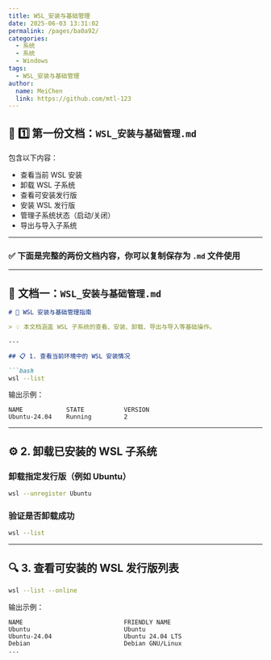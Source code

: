 ```yaml
---
title: WSL_安装与基础管理
date: 2025-06-03 13:31:02
permalink: /pages/ba0a92/
categories:
  - 系统
  - 系统
  - Windows
tags:
  - WSL_安装与基础管理
author:
  name: MeiChen
  link: https://github.com/mtl-123
---
```



## 📁 1️⃣ 第一份文档：`WSL_安装与基础管理.md`

包含以下内容：

- 查看当前 WSL 安装
- 卸载 WSL 子系统
- 查看可安装发行版
- 安装 WSL 发行版
- 管理子系统状态（启动/关闭）
- 导出与导入子系统

---

### ✅ 下面是完整的两份文档内容，你可以复制保存为 `.md` 文件使用

---

## 📄 文档一：`WSL_安装与基础管理.md`

```markdown
# 🧰 WSL 安装与基础管理指南

> 💡 本文档涵盖 WSL 子系统的查看、安装、卸载、导出与导入等基础操作。

---

## 📋 1. 查看当前环境中的 WSL 安装情况

```bash
wsl --list
```

输出示例：

```
NAME            STATE           VERSION
Ubuntu-24.04    Running         2
```

---

## ⚙️ 2. 卸载已安装的 WSL 子系统

### 卸载指定发行版（例如 Ubuntu）

```bash
wsl --unregister Ubuntu
```

### 验证是否卸载成功

```bash
wsl --list
```

---

## 🔍 3. 查看可安装的 WSL 发行版列表

```bash
wsl --list --online
```

输出示例：

```
NAME                            FRIENDLY NAME
Ubuntu                          Ubuntu
Ubuntu-24.04                    Ubuntu 24.04 LTS
Debian                          Debian GNU/Linux
...
